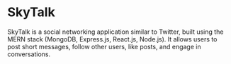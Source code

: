 # SkyTalk
SkyTalk is a social networking application similar to Twitter, built using the MERN stack (MongoDB, Express.js, React.js, Node.js). It allows users to post short messages, follow other users, like posts, and engage in conversations.
